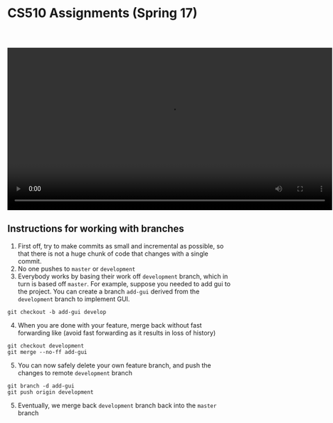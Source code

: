# CS510 Assignments (Spring 17)

<p align="center">
  <img src="https://gurumulay.github.io/images/vision/image-computation/img-comp1.png?raw=true" alt=""/>
</p>

<p align="center">
  <img src="https://gurumulay.github.io/images/vision/image-computation/clustering.png?raw=true" alt=""/>
</p>

<p align="center">
  <img src="https://gurumulay.github.io/images/vision/image-computation/saliency.png?raw=true" alt=""/>
</p>


<video width="730" autoplay loop="loop" controls="false">
  <source src="https://youtu.be/Ajp-H0SiAGo" type="video/mp4">
  <p>Unfortunately, your browser doesn't support HTML5 embedded videos. Here is
    a <a href="https://gurumulay.github.io/images/vision/raytracer/dr2_1.mp4">link to the video</a> instead.</p>
</video>


## Instructions for working with branches
1. First off, try to make commits as small and incremental as possible, so that there is not a huge chunk of code that changes with a single commit.
2. No one pushes to `master` or `development`
3. Everybody works by basing their work off `development` branch, which in turn is based off `master`. For example, suppose you needed to add gui to the project. You can create a branch `add-gui` derived from the `development` branch to implement GUI.

 ```
 git checkout -b add-gui develop
```

4. When you are done with your feature, merge back without fast forwarding like (avoid fast forwarding as it results in loss of history)

 ```
git checkout development
git merge --no-ff add-gui
```

5. You can now safely delete your own feature branch, and push the changes to remote `development` branch

 ```
git branch -d add-gui
git push origin development
```    

5. Eventually, we merge back `development` branch back into the `master` branch
